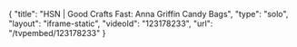 {
    "title": "HSN | Good Crafts Fast: Anna Griffin Candy Bags",
    "type": "solo",
    "layout": "iframe-static",
    "videoId": "123178233",
    "url": "\/tvpembed\/123178233"
}